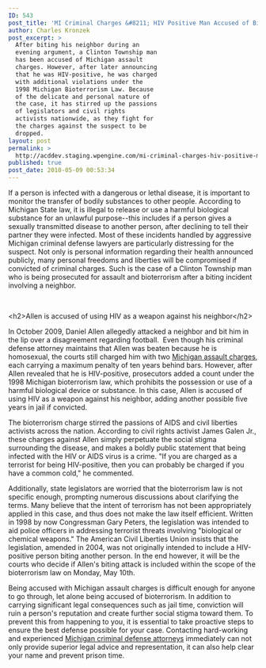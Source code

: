 ```yaml
---
ID: 543
post_title: 'MI Criminal Charges &#8211; HIV Positive Man Accused of Bioterrorism Charges After Biting Incident'
author: Charles Kronzek
post_excerpt: >
  After biting his neighbor during an
  evening argument, a Clinton Township man
  has been accused of Michigan assault
  charges. However, after later announcing
  that he was HIV-positive, he was charged
  with additional violations under the
  1998 Michigan Bioterrorism Law. Because
  of the delicate and personal nature of
  the case, it has stirred up the passions
  of legislators and civil rights
  activists nationwide, as they fight for
  the charges against the suspect to be
  dropped.
layout: post
permalink: >
  http://acddev.staging.wpengine.com/mi-criminal-charges-hiv-positive-man-accused-of-bioterrorism-charges-after-biting-incident.html
published: true
post_date: 2010-05-09 00:53:34
---
```

If a person is infected with a dangerous or lethal disease, it is important to monitor the transfer of bodily substances to other people. According to Michigan State law, it is illegal to release or use a harmful biological substance for an unlawful purpose--this includes if a person gives a sexually transmitted disease to another person, after declining to tell their partner they were infected. Most of these incidents handled by aggressive Michigan criminal defense lawyers are particularly distressing for the suspect. Not only is personal information regarding their health announced publicly, many personal freedoms and liberties will be compromised if convicted of criminal charges. Such is the case of a Clinton Township man who is being prosecuted for assault and bioterrorism after a biting incident involving a neighbor.

&nbsp;

&lt;h2&gt;Allen is accused of using HIV as a weapon against his neighbor&lt;/h2&gt;

In October 2009, Daniel Allen allegedly attacked a neighbor and bit him in the lip over a disagreement regarding football.  Even though his criminal defense attorney maintains that Allen was beaten because he is homosexual, the courts still charged him with two <a href="http://acddev.staging.wpengine.com/assault-charges.html" target="_blank">Michigan assault charges</a>, each carrying a maximum penalty of ten years behind bars. However, after Allen revealed that he is HIV-positive, prosecutors added a count under the 1998 Michigan bioterrorism law, which prohibits the possession or use of a harmful biological device or substance. In this case, Allen is accused of using HIV as a weapon against his neighbor, adding another possible five years in jail if convicted.

The bioterrorism charge stirred the passions of AIDS and civil liberties activists across the nation. According to civil rights activist James Galen Jr., these charges against Allen simply perpetuate the social stigma surrounding the disease, and makes a boldly public statement that being infected with the HIV or AIDS virus is a crime. "If you are charged as a terrorist for being HIV-positive, then you can probably be charged if you have a common cold," he commented.

Additionally, state legislators are worried that the bioterrorism law is not specific enough, prompting numerous discussions about clarifying the terms. Many believe that the intent of terrorism has not been appropriately applied in this case, and thus does not make the law itself efficient. Written in 1998 by now Congressman Gary Peters, the legislation was intended to aid police officers in addressing terrorist threats involving "biological or chemical weapons." The American Civil Liberties Union insists that the legislation, amended in 2004, was not originally intended to include a HIV-positive person biting another person. In the end however, it will be the courts who decide if Allen's biting attack is included within the scope of the bioterrorism law on Monday, May 10th.

Being accused with Michigan assault charges is difficult enough for anyone to go through, let alone being accused of bioterrorism. In addition to carrying significant legal consequences such as jail time, conviction will ruin a person's reputation and create further social stigma toward them. To prevent this from happening to you, it is essential to take proactive steps to ensure the best defense possible for your case. Contacting hard-working and experienced <a href="http://acddev.staging.wpengine.com/" target="_blank">Michigan criminal defense attorneys</a> immediately can not only provide superior legal advice and representation, it can also help clear your name and prevent prison time.